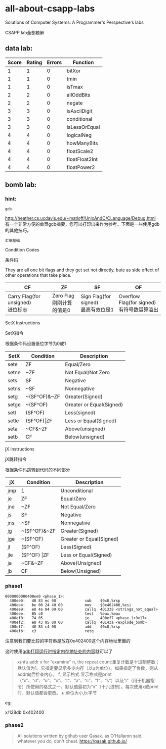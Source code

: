 # all-about-csapp-labs
Solutions of Computer Systems: A Programmer's Perspective's labs

CSAPP lab全部题解

## data lab:
| Score   | Rating  | Errors | Function|
|  ----  | ----  |  ----  | ----  |
| 1  | 1 | 0  | bitXor |
| 1  | 1 | 0  | tmin |
| 1  | 1 | 0  | isTmax |
| 2  | 2 | 0  | allOddBits |
| 2  | 2 | 0  | negate |
| 3  | 3 | 0  | isAsciiDigit |
| 3  | 3 | 0  | conditional |
| 3  | 3 | 0  | isLessOrEqual |
| 4  | 4 | 0  | logicalNeg |
| 4  | 4 | 0  | howManyBits | 
| 4  | 4 | 0  | floatScale2 |
| 4  | 4 | 0  | floatFloat2Int |
| 4  | 4 | 0  | floatPower2 |

## bomb lab:
### hint:
`gdb`

http://heather.cs.ucdavis.edu/~matloff/UnixAndC/CLanguage/Debug.html
有一个非常方便的单页gdb摘要，您可以打印出来作为参考。下面是一些使用gdb的其他技巧。

`汇编基础`

Condition Codes

条件码

They are all one bit flags and they get set not directly, bute as side effect of other operations that take place.

|CF|ZF|SF|OF|
|  ----  | ----  |  ----  | ----  |
|Carry Flag(for unsigned)<br>进位标志|Zero Flag <br>刚刚计算的值是0|Sign Flag(for signed) <br>最高有效位是1|Overflow Flag(for signed)<br>有符号数运算溢出|



SetX Instructions

SetX指令

根据条件码设置低位字节为0或1

|SetX|Condition|Description|
|  ----  | ----  |  ----  |
|sete|ZF|Equal/Zero|
|setne|~ZF|Not Equal/Not Zero|
|sets|SF|Negative|
|setns|~SF|Nonnegative|
|setg|~(SF^OF)&~ZF|Greater(Signed)|
|setge|~(SF^OF)|Greater or Equal(Signed)|
|setl|(SF^OF)|Less(signed)|
|setle|(SF^OF)&#124;ZF|Less or Equal(Signed)|
|seta|~CF&~ZF|Above(unsigned)|
|setb|CF|Below(unsigned)|



jX Instructions

jX跳转指令

根据条件码跳转到代码的不同部分

|jX|Condition|Description|
|  ----  | ----  | ----  |
|jmp|1|Unconditional|
|je|ZF|Equal/Zero|
|jne|~ZF|Not Equal/Zero|
|js|SF|Negative|
|jns|~SF|Nonnegative|
|jg|~(SF^OF)&~ZF|Greater(Signed)|
|jge|~(SF^OF)|Greater or Equal(Signed)|
|jl|(SF^OF)|Less(Signed)|
|jle|(SF^OF) &#124;ZF|Less or Equal(Signed)|
|ja|~CF&~ZF|Above(Unsigned)|
|jb|CF|Below(Unsigned)|


### phase1

```x86asm
0000000000400ee0 <phase_1>:
  400ee0:	48 83 ec 08          	sub    $0x8,%rsp
  400ee4:	be 00 24 40 00       	mov    $0x402400,%esi       
  400ee9:	e8 4a 04 00 00       	callq  401338 <strings_not_equal>
  400eee:	85 c0                	test   %eax,%eax
  400ef0:	74 05                	je     400ef7 <phase_1+0x17>
  400ef2:	e8 43 05 00 00       	callq  40143a <explode_bomb>
  400ef7:	48 83 c4 08          	add    $0x8,%rsp
  400efb:	c3                   	retq  
```

注意到我们要比较的字符串是放在0x402400这个内存地址里面的

这时使用[gdb打印运行时指定内存地址处的内容](https://sourceware.org/gdb/current/onlinedocs/gdb/Memory.html)就可以了

>x/nfu addr
x for “examine”
n, the repeat count:重复计数是十进制整数；默认值为1。它指定要显示多少内存（以u为单位）。如果指定了负数，则从addr向后检查内存。
f,  显示格式
显示格式是print（“x”、“d”、“u”、“o”、“t”、“a”、“c”、“f”、“s”）以及“i”（用于机器指令）所使用的格式之一。默认值最初为“x”（十六进制）。每次使用x或print时，默认值都会更改。
u,单位大小,b:字节

eg:

x/128db 0x402400

### phase2

> All solutions written by github user Qasak.
as O'Hallaron said, whatever you do, don't cheat.
https://qasak.github.io/
